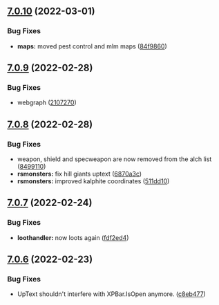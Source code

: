 ## [7.0.10](https://github.com/Torwent/WaspLib/compare/v7.0.9...v7.0.10) (2022-03-01)


### Bug Fixes

* **maps:** moved pest control and mlm maps ([84f9860](https://github.com/Torwent/WaspLib/commit/84f9860344652f6090cb7ca3974d713501f77bd6))



## [7.0.9](https://github.com/Torwent/WaspLib/compare/v7.0.8...v7.0.9) (2022-02-28)


### Bug Fixes

* webgraph ([2107270](https://github.com/Torwent/WaspLib/commit/2107270bc96c98b7df0ed1800b5bfa0da06f0cce))



## [7.0.8](https://github.com/Torwent/WaspLib/compare/v7.0.7...v7.0.8) (2022-02-28)


### Bug Fixes

* weapon, shield and specweapon are now removed from the alch list ([8499110](https://github.com/Torwent/WaspLib/commit/8499110ede8da94f6fd3133e10c3e4340e760931))
* **rsmonsters:** fix hill giants uptext ([6870a3c](https://github.com/Torwent/WaspLib/commit/6870a3c0a22f081423b1022705d1523274a3c6f0))
* **rsmonsters:** improved kalphite coordinates ([511dd10](https://github.com/Torwent/WaspLib/commit/511dd10a8e30fe6a1b1f8d93a11a7a9121f46e3d))



## [7.0.7](https://github.com/Torwent/WaspLib/compare/v7.0.6...v7.0.7) (2022-02-24)


### Bug Fixes

* **loothandler:** now loots again ([fdf2ed4](https://github.com/Torwent/WaspLib/commit/fdf2ed4ea4df0ef01ba091b88afcbb94bbe3471b))



## [7.0.6](https://github.com/Torwent/WaspLib/compare/v7.0.5...v7.0.6) (2022-02-23)


### Bug Fixes

* UpText shouldn't interfere with XPBar.IsOpen anymore. ([c8eb477](https://github.com/Torwent/WaspLib/commit/c8eb4773a646ac7a30c99c80cb277f14e2e953e4))



